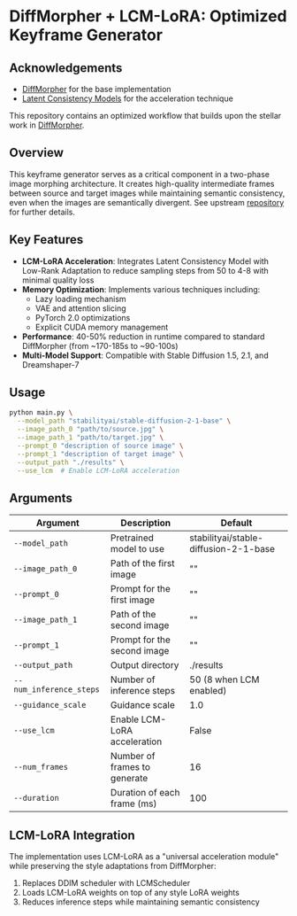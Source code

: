 # DiffMorpher + LCM-LoRA: Optimized Keyframe Generator

## Acknowledgements

- [DiffMorpher](https://github.com/Kevin-thu/DiffMorpher) for the base implementation
- [Latent Consistency Models](https://github.com/luosiallen/latent-consistency-model) for the acceleration technique

This repository contains an optimized workflow that builds upon the stellar work in [DiffMorpher](https://github.com/Kevin-thu/DiffMorpher).

## Overview

This keyframe generator serves as a critical component in a two-phase image morphing architecture. It creates high-quality intermediate frames between source and target images while maintaining semantic consistency, even when the images are semantically divergent. See upstream [repository](https://github.com/nalin0503/FYP_ImageMorpher) for further details.

## Key Features

- **LCM-LoRA Acceleration**: Integrates Latent Consistency Model with Low-Rank Adaptation to reduce sampling steps from 50 to 4-8 with minimal quality loss
- **Memory Optimization**: Implements various techniques including:
  - Lazy loading mechanism
  - VAE and attention slicing
  - PyTorch 2.0 optimizations
  - Explicit CUDA memory management
- **Performance**: 40-50% reduction in runtime compared to standard DiffMorpher (from ~170-185s to ~90-100s)
- **Multi-Model Support**: Compatible with Stable Diffusion 1.5, 2.1, and Dreamshaper-7

## Usage

```bash
python main.py \
  --model_path "stabilityai/stable-diffusion-2-1-base" \
  --image_path_0 "path/to/source.jpg" \
  --image_path_1 "path/to/target.jpg" \
  --prompt_0 "description of source image" \
  --prompt_1 "description of target image" \
  --output_path "./results" \
  --use_lcm  # Enable LCM-LoRA acceleration
```

## Arguments

| Argument | Description | Default |
|----------|-------------|---------|
| `--model_path` | Pretrained model to use | stabilityai/stable-diffusion-2-1-base |
| `--image_path_0` | Path of the first image | "" |
| `--prompt_0` | Prompt for the first image | "" |
| `--image_path_1` | Path of the second image | "" |
| `--prompt_1` | Prompt for the second image | "" |
| `--output_path` | Output directory | ./results |
| `--num_inference_steps` | Number of inference steps | 50 (8 when LCM enabled) |
| `--guidance_scale` | Guidance scale | 1.0 |
| `--use_lcm` | Enable LCM-LoRA acceleration | False |
| `--num_frames` | Number of frames to generate | 16 |
| `--duration` | Duration of each frame (ms) | 100 |

## LCM-LoRA Integration

The implementation uses LCM-LoRA as a "universal acceleration module" while preserving the style adaptations from DiffMorpher:

1. Replaces DDIM scheduler with LCMScheduler
2. Loads LCM-LoRA weights on top of any style LoRA weights
3. Reduces inference steps while maintaining semantic consistency
